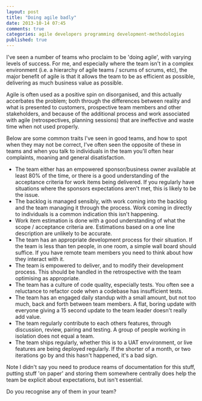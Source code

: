 ```yaml
---
layout: post
title: "Doing agile badly"
date: 2013-10-14 07:45
comments: true
categories: agile developers programming development-methodologies
published: true
---
```


I've seen a number of teams who proclaim to be 'doing agile', with varying levels of success. For me, and especially where the team isn't in a complex environment (i.e. a hierarchy of agile teams / scrums of scrums, etc), the major benefit of agile is that it allows the team to be as efficient as possible, delivering as much business value as possible.

Agile is often used as a positive spin on disorganised, and this actually accerbates the problem; both through the differences between reality and what is presented to customers, prospective team members and other stakeholders, and because of the additional process and work associated with agile (retrospectives, planning sessions) that are ineffective and waste time when not used properly.

Below are some common traits I've seen in good teams, and how to spot when they may not be correct, I've often seen the opposite of these in teams and when you talk to individuals in the team you'll often hear complaints, moaning and general disatisfaction.

* The team either has an empowered sponsor/business owner available at least 80% of the time, or there is a good understanding of the acceptance criteria for work items being delivered. If you regularly have situations where the sponsors expectations aren't met, this is likely to be the issue.
* The backlog is managed sensibly, with work coming into the backlog and the team managing it through the process. Work coming in directly to individuals is a common indication this isn't happening.
* Work item estimation is done with a good understanding of what the scope / acceptance criteria are. Estimations based on a one line description are unlikely to be accurate.
* The team has an appropriate development process for their situation. If the team is less than ten people, in one room, a simple wall board should suffice. If you have remote team members you need to think about how they interact with it.
* The team is empowered to deliver, and to modify their development process. This should be handled in the retrospective with the team optimising as appropriate.
* The team has a culture of code quality, especially tests. You often see a reluctance to refactor code when a codebase has insufficient tests.
* The team has an engaged daily standup with a small amount, but not too much, back and forth between team members. A flat, boring update with everyone giving a 15 second update to the team leader doesn't really add value.
* The team regularly contribute to each others features, through discussion, review, pairing and testing. A group of people working in isolation does not equal a team.
* The team ships regularly, whether this is to a UAT envvironment, or live features are being deployed regularly. If the shorter of a month, or two iterations go by and this hasn't happened, it's a bad sign.

Note I didn't say you need to produce reams of documentation for this stuff, putting stuff 'on paper' and storing them somewhere centrally does help the team be explicit about expectations, but isn't essential.

Do you recognise any of them in your team? 